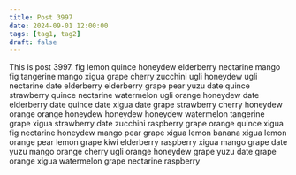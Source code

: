 ```yaml
---
title: Post 3997
date: 2024-09-01 12:00:00
tags: [tag1, tag2]
draft: false
---
```

This is post 3997.
fig
lemon
quince
honeydew
elderberry
nectarine
mango
fig
tangerine
mango
xigua
grape
cherry
zucchini
ugli
honeydew
ugli
nectarine
date
elderberry
elderberry
grape
pear
yuzu
date
quince
strawberry
quince
nectarine
watermelon
ugli
orange
honeydew
date
elderberry
date
quince
date
xigua
date
grape
strawberry
cherry
honeydew
orange
orange
honeydew
honeydew
honeydew
watermelon
tangerine
grape
xigua
strawberry
date
zucchini
raspberry
grape
orange
quince
xigua
fig
nectarine
honeydew
mango
pear
grape
xigua
lemon
banana
xigua
lemon
orange
pear
lemon
grape
kiwi
elderberry
raspberry
xigua
mango
grape
date
yuzu
mango
orange
cherry
ugli
orange
honeydew
grape
yuzu
date
grape
orange
xigua
watermelon
grape
nectarine
raspberry
